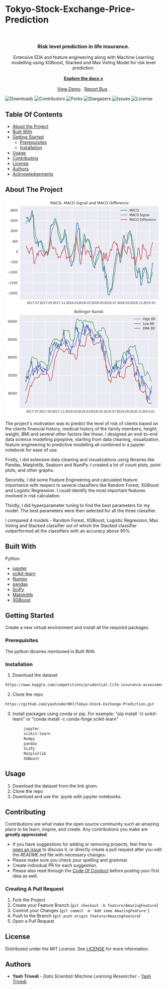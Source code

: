 # Tokyo-Stock-Exchange-Price-Prediction

<br/>
<p align="center">
  <h3 align="center">Risk level prediction in life insurance.</h3>

  <p align="center">
    Extensive EDA and feature engineering along with Machine Learning modelling using XGBoost, Stacked and Max Voting Model for risk level prediction.
    <br/>
    <br/>
    <a href="https://github.com/yashcoder007/Tokyo-Stock-Exchange-Prediction"><strong>Explore the docs »</strong></a>
    <br/>
    <br/>
    <a href="https://github.com/yashcoder007/Tokyo-Stock-Exchange-Prediction
">View Demo</a>
    .
    <a href="https://github.com/yashcoder007/Tokyo-Stock-Exchange-Prediction
/issues">Report Bug</a>
    .
  </p>
</p>

![Downloads](https://img.shields.io/github/downloads/yashcoder007/Fraud-Transaction_Detection-using-machine-learning/total) ![Contributors](https://img.shields.io/github/contributors/yashcoder007/Risk-Prediction-in-Life-Insurance?color=dark-green) ![Forks](https://img.shields.io/github/forks/yashcoder007/Risk-Prediction-in-Life-Insurance?style=social) ![Stargazers](https://img.shields.io/github/stars/yashcoder007/Risk-Prediction-in-Life-Insurance?style=social) ![Issues](https://img.shields.io/github/issues/yashcoder007/Risk-Prediction-in-Life-Insurance) ![License](https://img.shields.io/github/license/yashcoder007/Risk-Prediction-in-Life-Insurance) 

## Table Of Contents

* [About the Project](#about-the-project)
* [Built With](#built-with)
* [Getting Started](#getting-started)
  * [Prerequisites](#prerequisites)
  * [Installation](#installation)
* [Usage](#usage)
* [Contributing](#contributing)
* [License](#license)
* [Authors](#authors)
* [Acknowledgements](#acknowledgements)

## About The Project

![Screen Shot](down1.png)
![Screen Shot](down2.png)

The project's motivation was to predict the level of risk of clients based on the clients financial history, medical history of the family members, height, weight, BMI and several other factors like these. I designed an end-to-end data science modelling pipepline, starting from data cleaning, visualization, feature engineering to predictive modelling all combined in a jupyter notebook for ease of use. 

Firstly, I did extensive data cleaning and visualizations using libraries like Pandas, Matplotlib, Seaborn and NumPy. I created a lot of count plots, point plots, and other graphs.

Secondly, I did some Feature Engineering and calculated feature importance with respect to several classifiers like Random Forest, XGBoost and Logistic Regression. I could identify the most important features involved in risk calculation.

Thirdly, I did hyperparameter tuning to find the best parameters for my model. The best parameters were then selected for all the three classifier.

I compared 4 models - Random Forest, XGBoost, Logistic Regression, Max Voting and Stacked classifier out of which the Stacked classifier outperformed all the classifiers with an accuracy above 95%.





## Built With

Python

* [jupyter ](https://jupyter.org/)
* [scikit-learn](https://scikit-learn.org/stable/)
* [Numpy](https://numpy.org/)
* [pandas](https://pandas.pydata.org/)
* [SciPy](https://scipy.org/)
* [Matplotlib](https://matplotlib.org/)
* [XGBoost](https://xgboost.readthedocs.io/en/stable/parameter.html)


## Getting Started

Create a new virtual environment and install all the required packages.

### Prerequisites

The python libraries mentioned in Built With

### Installation

1. Download the dataset
```sh
https://www.kaggle.com/competitions/prudential-life-insurance-assessment
```
2. Clone the repo

```sh
https://github.com/yashcoder007/Tokyo-Stock-Exchange-Prediction.git
```
3. Install packages using  conda or pip.
For example:  "pip install -U scikit-learn" or "conda install -c conda-forge scikit-learn"

            jupyter
            scikit-learn
            Numpy
            pandas
            SciPy
            Matplotlib
            XGBoost

## Usage

1. Download the dataset from the link given.
2. Clone the repo
3. Download and use the .ipynb with jupyter notebooks.



## Contributing

Contributions are what make the open source community such an amazing place to be learn, inspire, and create. Any contributions you make are **greatly appreciated**.
* If you have suggestions for adding or removing projects, feel free to [open an issue](https://github.com/yashcoder007/Risk-Prediction-in-Life-Insurance/issues) to discuss it, or directly create a pull request after you edit the *README.md* file with necessary changes.
* Please make sure you check your spelling and grammar.
* Create individual PR for each suggestion.
* Please also read through the [Code Of Conduct](https://github.com/yashcoder007/Tokyo-Stock-Exchange-Prediction.git/blob/main/CODE_OF_CONDUCT.md) before posting your first idea as well.

### Creating A Pull Request

1. Fork the Project
2. Create your Feature Branch (`git checkout -b feature/AmazingFeature`)
3. Commit your Changes (`git commit -m 'Add some AmazingFeature'`)
4. Push to the Branch (`git push origin feature/AmazingFeature`)
5. Open a Pull Request

## License

Distributed under the MIT License. See [LICENSE](https://github.com/yashcoder007/Tokyo-Stock-Exchange-Prediction.git/blob/main/LICENSE.md) for more information.

## Authors

* **Yash Trivedi** - *Data Scientist/ Machine Learning Researcher* - [Yash Trivedi](https://github.com/yashcoder007)
